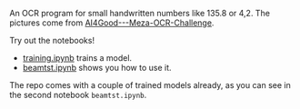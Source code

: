 An OCR program for small handwritten numbers like 135.8 or 4,2. The pictures come from [AI4Good---Meza-OCR-Challenge](https://github.com/Charitable-Analytics-International/AI4Good---Meza-OCR-Challenge).

Try out the notebooks!

* [training.ipynb](https://github.com/colaprograms/2019-hackathon-ocr-wymbah/blob/master/notebooks/training.ipynb) trains a model.
* [beamtst.ipynb](https://github.com/colaprograms/2019-hackathon-ocr-wymbah/blob/master/notebooks/beamtst.ipynb) shows you how to use it.

The repo comes with a couple of trained models already, as you can see in the second notebook `beamtst.ipynb`.
